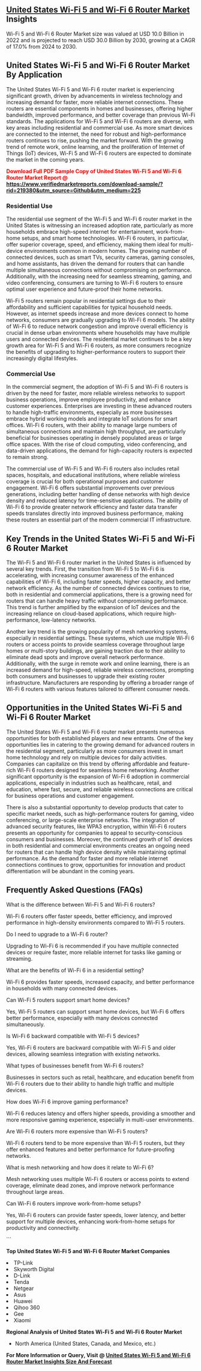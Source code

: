 <h2><a href="https://www.verifiedmarketreports.com/download-sample/?rid=219380&amp;utm_source=Github&amp;utm_medium=225" target="_blank">United States Wi-Fi 5 and Wi-Fi 6 Router Market</a> Insights</h2><p>Wi-Fi 5 and Wi-Fi 6 Router Market size was valued at USD 10.0 Billion in 2022 and is projected to reach USD 30.0 Billion by 2030, growing at a CAGR of 17.0% from 2024 to 2030.</p><p> <h2>United States Wi-Fi 5 and Wi-Fi 6 Router Market By Application</h2> <p>The United States Wi-Fi 5 and Wi-Fi 6 router market is experiencing significant growth, driven by advancements in wireless technology and increasing demand for faster, more reliable internet connections. These routers are essential components in homes and businesses, offering higher bandwidth, improved performance, and better coverage than previous Wi-Fi standards. The applications for Wi-Fi 5 and Wi-Fi 6 routers are diverse, with key areas including residential and commercial use. As more smart devices are connected to the internet, the need for robust and high-performance routers continues to rise, pushing the market forward. With the growing trend of remote work, online learning, and the proliferation of Internet of Things (IoT) devices, Wi-Fi 5 and Wi-Fi 6 routers are expected to dominate the market in the coming years. <strong><p><span class=""><span style="color: #ff0000;"><strong>Download Full PDF Sample Copy of United States Wi-Fi 5 and Wi-Fi 6 Router Market Report</strong> @ </span><a href="https://www.verifiedmarketreports.com/download-sample/?rid=219380&amp;utm_source=Github&amp;utm_medium=225" target="_blank">https://www.verifiedmarketreports.com/download-sample/?rid=219380&amp;utm_source=Github&amp;utm_medium=225</a></span></p></strong> <h3>Residential Use</h3> <p>The residential use segment of the Wi-Fi 5 and Wi-Fi 6 router market in the United States is witnessing an increased adoption rate, particularly as more households embrace high-speed internet for entertainment, work-from-home setups, and smart home technologies. Wi-Fi 6 routers, in particular, offer superior coverage, speed, and efficiency, making them ideal for multi-device environments common in modern homes. The growing number of connected devices, such as smart TVs, security cameras, gaming consoles, and home assistants, has driven the demand for routers that can handle multiple simultaneous connections without compromising on performance. Additionally, with the increasing need for seamless streaming, gaming, and video conferencing, consumers are turning to Wi-Fi 6 routers to ensure optimal user experience and future-proof their home networks. <p>Wi-Fi 5 routers remain popular in residential settings due to their affordability and sufficient capabilities for typical household needs. However, as internet speeds increase and more devices connect to home networks, consumers are gradually upgrading to Wi-Fi 6 models. The ability of Wi-Fi 6 to reduce network congestion and improve overall efficiency is crucial in dense urban environments where households may have multiple users and connected devices. The residential market continues to be a key growth area for Wi-Fi 5 and Wi-Fi 6 routers, as more consumers recognize the benefits of upgrading to higher-performance routers to support their increasingly digital lifestyles.</p> <h3>Commercial Use</h3> <p>In the commercial segment, the adoption of Wi-Fi 5 and Wi-Fi 6 routers is driven by the need for faster, more reliable wireless networks to support business operations, improve employee productivity, and enhance customer experiences. Enterprises are investing in these advanced routers to handle high-traffic environments, especially as more businesses embrace hybrid working models and integrate IoT solutions for smart offices. Wi-Fi 6 routers, with their ability to manage large numbers of simultaneous connections and maintain high throughput, are particularly beneficial for businesses operating in densely populated areas or large office spaces. With the rise of cloud computing, video conferencing, and data-driven applications, the demand for high-capacity routers is expected to remain strong. <p>The commercial use of Wi-Fi 5 and Wi-Fi 6 routers also includes retail spaces, hospitals, and educational institutions, where reliable wireless coverage is crucial for both operational purposes and customer engagement. Wi-Fi 6 offers substantial improvements over previous generations, including better handling of dense networks with high device density and reduced latency for time-sensitive applications. The ability of Wi-Fi 6 to provide greater network efficiency and faster data transfer speeds translates directly into improved business performance, making these routers an essential part of the modern commercial IT infrastructure.</p> <h2>Key Trends in the United States Wi-Fi 5 and Wi-Fi 6 Router Market</h2> <p>The Wi-Fi 5 and Wi-Fi 6 router market in the United States is influenced by several key trends. First, the transition from Wi-Fi 5 to Wi-Fi 6 is accelerating, with increasing consumer awareness of the enhanced capabilities of Wi-Fi 6, including faster speeds, higher capacity, and better network efficiency. As the number of connected devices continues to rise, both in residential and commercial applications, there is a growing need for routers that can handle heavy traffic without compromising performance. This trend is further amplified by the expansion of IoT devices and the increasing reliance on cloud-based applications, which require high-performance, low-latency networks. <p>Another key trend is the growing popularity of mesh networking systems, especially in residential settings. These systems, which use multiple Wi-Fi 6 routers or access points to provide seamless coverage throughout large homes or multi-story buildings, are gaining traction due to their ability to eliminate dead spots and improve overall network performance. Additionally, with the surge in remote work and online learning, there is an increased demand for high-speed, reliable wireless connections, prompting both consumers and businesses to upgrade their existing router infrastructure. Manufacturers are responding by offering a broader range of Wi-Fi 6 routers with various features tailored to different consumer needs.</p> <h2>Opportunities in the United States Wi-Fi 5 and Wi-Fi 6 Router Market</h2> <p>The United States Wi-Fi 5 and Wi-Fi 6 router market presents numerous opportunities for both established players and new entrants. One of the key opportunities lies in catering to the growing demand for advanced routers in the residential segment, particularly as more consumers invest in smart home technology and rely on multiple devices for daily activities. Companies can capitalize on this trend by offering affordable and feature-rich Wi-Fi 6 routers designed for seamless home networking. Another significant opportunity is the expansion of Wi-Fi 6 adoption in commercial applications, especially in industries such as healthcare, retail, and education, where fast, secure, and reliable wireless connections are critical for business operations and customer engagement. <p>There is also a substantial opportunity to develop products that cater to specific market needs, such as high-performance routers for gaming, video conferencing, or large-scale enterprise networks. The integration of advanced security features, like WPA3 encryption, within Wi-Fi 6 routers presents an opportunity for companies to appeal to security-conscious consumers and businesses. Moreover, the continued growth of IoT devices in both residential and commercial environments creates an ongoing need for routers that can handle high device density while maintaining optimal performance. As the demand for faster and more reliable internet connections continues to grow, opportunities for innovation and product differentiation will be abundant in the coming years.</p> <h2>Frequently Asked Questions (FAQs)</h2> <p>What is the difference between Wi-Fi 5 and Wi-Fi 6 routers?</p> <p>Wi-Fi 6 routers offer faster speeds, better efficiency, and improved performance in high-density environments compared to Wi-Fi 5 routers.</p> <p>Do I need to upgrade to a Wi-Fi 6 router?</p> <p>Upgrading to Wi-Fi 6 is recommended if you have multiple connected devices or require faster, more reliable internet for tasks like gaming or streaming.</p> <p>What are the benefits of Wi-Fi 6 in a residential setting?</p> <p>Wi-Fi 6 provides faster speeds, increased capacity, and better performance in households with many connected devices.</p> <p>Can Wi-Fi 5 routers support smart home devices?</p> <p>Yes, Wi-Fi 5 routers can support smart home devices, but Wi-Fi 6 offers better performance, especially with many devices connected simultaneously.</p> <p>Is Wi-Fi 6 backward compatible with Wi-Fi 5 devices?</p> <p>Yes, Wi-Fi 6 routers are backward compatible with Wi-Fi 5 and older devices, allowing seamless integration with existing networks.</p> <p>What types of businesses benefit from Wi-Fi 6 routers?</p> <p>Businesses in sectors such as retail, healthcare, and education benefit from Wi-Fi 6 routers due to their ability to handle high traffic and multiple devices.</p> <p>How does Wi-Fi 6 improve gaming performance?</p> <p>Wi-Fi 6 reduces latency and offers higher speeds, providing a smoother and more responsive gaming experience, especially in multi-user environments.</p> <p>Are Wi-Fi 6 routers more expensive than Wi-Fi 5 routers?</p> <p>Wi-Fi 6 routers tend to be more expensive than Wi-Fi 5 routers, but they offer enhanced features and better performance for future-proofing networks.</p> <p>What is mesh networking and how does it relate to Wi-Fi 6?</p> <p>Mesh networking uses multiple Wi-Fi 6 routers or access points to extend coverage, eliminate dead zones, and improve network performance throughout large areas.</p> <p>Can Wi-Fi 6 routers improve work-from-home setups?</p> <p>Yes, Wi-Fi 6 routers can provide faster speeds, lower latency, and better support for multiple devices, enhancing work-from-home setups for productivity and connectivity.</p> ```</p><p><strong>Top United States Wi-Fi 5 and Wi-Fi 6 Router Market Companies</strong></p><div data-test-id=""><p><li>TP-Link</li><li> Skyworth Digital</li><li> D-Link</li><li> Tenda</li><li> Netgear</li><li> Asus</li><li> Huawei</li><li> Qihoo 360</li><li> Gee</li><li> Xiaomi</li></p><div><strong>Regional Analysis of&nbsp;United States Wi-Fi 5 and Wi-Fi 6 Router Market</strong></div><ul><li dir="ltr"><p dir="ltr">North America&nbsp;(United States, Canada, and Mexico, etc.)</p></li></ul><p><strong>For More Information or Query, Visit @&nbsp;</strong><strong><a href="https://www.verifiedmarketreports.com/product/wi-fi-5-and-wi-fi-6-router-market/?utm_source=Github&amp;utm_medium=225" target="_blank">United States Wi-Fi 5 and Wi-Fi 6 Router Market Insights Size And Forecast</a></strong></p></div>
